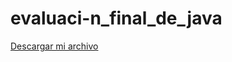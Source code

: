 # evaluaci-n_final_de_java
<a href="https://github.com/marianaseven2013/evaluaci-n_final_de_java/raw/refs/heads/main/src/descargas/evaluaci-n_final_de_java.jar" download="Nombre_programa.jar">Descargar mi archivo</a>
